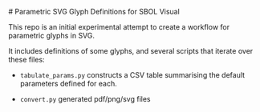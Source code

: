 # Parametric SVG Glyph Definitions for SBOL Visual

This repo is an initial experimental attempt to create a workflow for parametric glyphs in SVG.

It includes definitions of some glyphs, and several scripts that iterate over these files:

* `tabulate_params.py` constructs a CSV table summarising the default parameters defined for each.

* `convert.py` generated pdf/png/svg files 